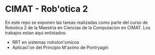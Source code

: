 # CIMAT - Rob\'otica 2
En este repo se exponen las tareas realizadas como parte del curso de Robotica 2 de la Maestria en Ciencias de la Computacion en CIMAT. Los trabajos estan aqui enlistados:
- RRT en sistemas noholon'omicos
- Aplicaci'on del Principio M'aximo de Pontryagin
